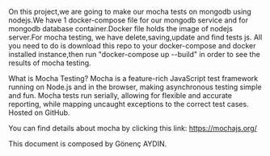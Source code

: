 On this project,we are going to make our mocha tests on mongodb using nodejs.We have  1 docker-compose file for our mongodb service and for mongodb database container.Docker file holds the image of nodejs server.For mocha testing, we have delete,saving,update and find tests js.
All you need to do is download this repo to your docker-compose and docker installed instance,then run "docker-compose up --build" in order to see the results of mocha testing.

What is Mocha Testing?
Mocha is a feature-rich JavaScript test framework running on Node.js and in the browser, making asynchronous testing simple and fun. Mocha tests run serially, allowing for flexible and accurate reporting, while mapping uncaught exceptions to the correct test cases. Hosted on GitHub.



You can find details about mocha by clicking this link: https://mochajs.org/

This document is composed by Gönenç AYDIN.
